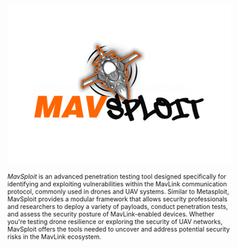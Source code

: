 

![MavSploit](src/img/logo.png)


*MavSploit* is an advanced penetration testing tool designed specifically for identifying and exploiting vulnerabilities within the MavLink communication protocol, commonly used in drones and UAV systems. Similar to Metasploit, MavSploit provides a modular framework that allows security professionals and researchers to deploy a variety of payloads, conduct penetration tests, and assess the security posture of MavLink-enabled devices. Whether you're testing drone resilience or exploring the security of UAV networks, MavSploit offers the tools needed to uncover and address potential security risks in the MavLink ecosystem.



